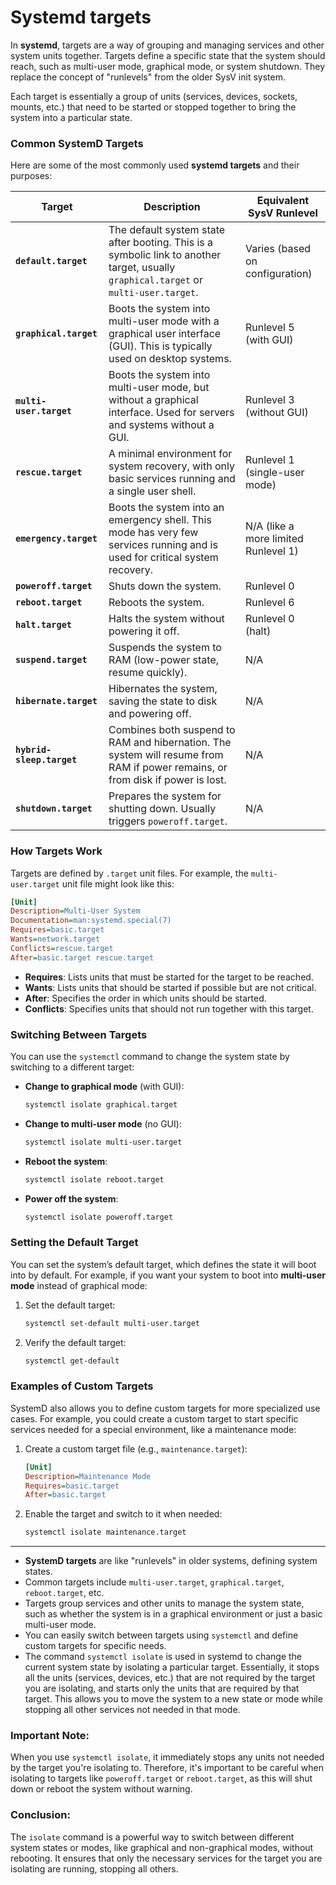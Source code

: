# Systemd targets
In **systemd**, targets are a way of grouping and managing services and other system units together. Targets define a specific state that the system should reach, such as multi-user mode, graphical mode, or system shutdown. They replace the concept of "runlevels" from the older SysV init system.

Each target is essentially a group of units (services, devices, sockets, mounts, etc.) that need to be started or stopped together to bring the system into a particular state.

### Common SystemD Targets

Here are some of the most commonly used **systemd targets** and their purposes:

| **Target**               | **Description**                                                                                     | **Equivalent SysV Runlevel** |
|--------------------------|-----------------------------------------------------------------------------------------------------|------------------------------|
| **`default.target`**      | The default system state after booting. This is a symbolic link to another target, usually `graphical.target` or `multi-user.target`. | Varies (based on configuration) |
| **`graphical.target`**    | Boots the system into multi-user mode with a graphical user interface (GUI). This is typically used on desktop systems. | Runlevel 5 (with GUI)         |
| **`multi-user.target`**   | Boots the system into multi-user mode, but without a graphical interface. Used for servers and systems without a GUI. | Runlevel 3 (without GUI)      |
| **`rescue.target`**       | A minimal environment for system recovery, with only basic services running and a single user shell. | Runlevel 1 (single-user mode) |
| **`emergency.target`**    | Boots the system into an emergency shell. This mode has very few services running and is used for critical system recovery. | N/A (like a more limited Runlevel 1) |
| **`poweroff.target`**     | Shuts down the system.                                                                              | Runlevel 0                    |
| **`reboot.target`**       | Reboots the system.                                                                                 | Runlevel 6                    |
| **`halt.target`**         | Halts the system without powering it off.                                                           | Runlevel 0 (halt)             |
| **`suspend.target`**      | Suspends the system to RAM (low-power state, resume quickly).                                        | N/A                           |
| **`hibernate.target`**    | Hibernates the system, saving the state to disk and powering off.                                   | N/A                           |
| **`hybrid-sleep.target`** | Combines both suspend to RAM and hibernation. The system will resume from RAM if power remains, or from disk if power is lost. | N/A                           |
| **`shutdown.target`**     | Prepares the system for shutting down. Usually triggers `poweroff.target`.                          | N/A                           |

### How Targets Work

Targets are defined by `.target` unit files. For example, the `multi-user.target` unit file might look like this:

```ini
[Unit]
Description=Multi-User System
Documentation=man:systemd.special(7)
Requires=basic.target
Wants=network.target
Conflicts=rescue.target
After=basic.target rescue.target
```

- **Requires**: Lists units that must be started for the target to be reached.
- **Wants**: Lists units that should be started if possible but are not critical.
- **After**: Specifies the order in which units should be started.
- **Conflicts**: Specifies units that should not run together with this target.

### Switching Between Targets

You can use the `systemctl` command to change the system state by switching to a different target:

- **Change to graphical mode** (with GUI):
  ```bash
  systemctl isolate graphical.target
  ```

- **Change to multi-user mode** (no GUI):
  ```bash
  systemctl isolate multi-user.target
  ```

- **Reboot the system**:
  ```bash
  systemctl isolate reboot.target
  ```

- **Power off the system**:
  ```bash
  systemctl isolate poweroff.target
  ```

### Setting the Default Target

You can set the system’s default target, which defines the state it will boot into by default. For example, if you want your system to boot into **multi-user mode** instead of graphical mode:

1. Set the default target:
   ```bash
   systemctl set-default multi-user.target
   ```

2. Verify the default target:
   ```bash
   systemctl get-default
   ```

### Examples of Custom Targets

SystemD also allows you to define custom targets for more specialized use cases. For example, you could create a custom target to start specific services needed for a special environment, like a maintenance mode:

1. Create a custom target file (e.g., `maintenance.target`):
   ```ini
   [Unit]
   Description=Maintenance Mode
   Requires=basic.target
   After=basic.target
   ```

2. Enable the target and switch to it when needed:
   ```bash
   systemctl isolate maintenance.target
   ```

---

- **SystemD targets** are like "runlevels" in older systems, defining system states.
- Common targets include `multi-user.target`, `graphical.target`, `reboot.target`, etc.
- Targets group services and other units to manage the system state, such as whether the system is in a graphical environment or just a basic multi-user mode.
- You can easily switch between targets using `systemctl` and define custom targets for specific needs.
- The command `systemctl isolate` is used in systemd to change the current system state by isolating a particular target. Essentially, it stops all the units (services, devices, etc.) that are not required by the target you are isolating, and starts only the units that are required by that target. This allows you to move the system to a new state or mode while stopping all other services not needed in that mode.

### Important Note:
When you use `systemctl isolate`, it immediately stops any units not needed by the target you're isolating to. Therefore, it's important to be careful when isolating to targets like `poweroff.target` or `reboot.target`, as this will shut down or reboot the system without warning.

### Conclusion:
The `isolate` command is a powerful way to switch between different system states or modes, like graphical and non-graphical modes, without rebooting. It ensures that only the necessary services for the target you are isolating are running, stopping all others.
